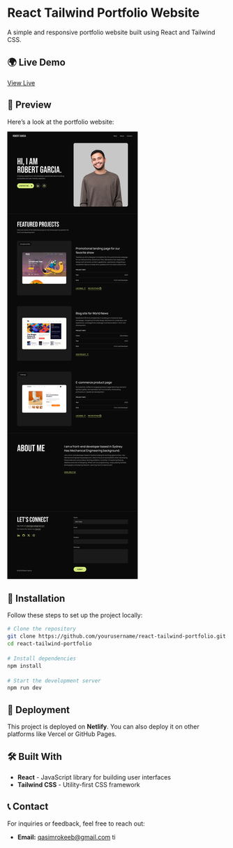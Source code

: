 # React Tailwind Portfolio Website

A simple and responsive portfolio website built using React and Tailwind CSS.

## 🌍 Live Demo
[View Live](https://reacttailwind-portfoliowebsite.netlify.app/)

## 📸 Preview
Here’s a look at the portfolio website:

![Portfolio Screenshot](https://raw.githubusercontent.com/Qasim-Rokeeb/React-Portfolio-Website/8625c793511ebe86eafc1426bf2593c12ac28cb2/public/Home.png)

## 📌 Installation
Follow these steps to set up the project locally:

```sh
# Clone the repository
git clone https://github.com/yourusername/react-tailwind-portfolio.git
cd react-tailwind-portfolio

# Install dependencies
npm install

# Start the development server
npm run dev
```

## 🚀 Deployment
This project is deployed on **Netlify**. You can also deploy it on other platforms like Vercel or GitHub Pages.

## 🛠 Built With
- **React** - JavaScript library for building user interfaces
- **Tailwind CSS** - Utility-first CSS framework

## 📞 Contact
For inquiries or feedback, feel free to reach out:
- **Email:** qasimrokeeb@gmail.com
ti
